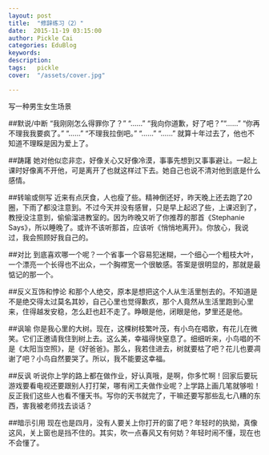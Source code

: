 ```yaml
---
layout: post  
title:  "修辞练习（2）"
date:  2015-11-19 03:15:00
author: Pickle Cai  
categories: EduBlog  
keywords: 
description:   
tags:	pickle   
cover:  "/assets/cover.jpg"  

---
```


写一种男生女生场景

##默说/中断  “我刚刚怎么得罪你了？”  “……”  “我向你道歉，好了吧？”“……”  “你再不理我我要疯了。”  “……”  “不理我拉倒吧。”  “……”  “……”   就算十年过去了，他也不知道不理睬是因为爱上了。

##踌躇  她对他似恋非恋，好像关心又好像冷漠，事事先想到又事事避让。一起上课时好像离不开他，可是离开了也就这样过下去。她自己也说不清对他到底是什么感情。

##转喻或侧写  近来有点厌食，人也瘦了些。精神倒还好，昨天晚上还去跑了20圈，下雨了都没注意到。不过今天并没有感冒，只是早上起迟了些，上课迟到了，教授没注意到，偷偷溜进教室的。因为昨晚又听了你推荐的那首《Stephanie Says》，所以睡晚了。或许不该听那首，应该听《悄悄地离开》。你放心，我说过，我会照顾好我自己的。

##对比  到底喜欢哪一个呢？一个省事一个容易犯迷糊，一个细心一个粗枝大叶，一个漂亮一个长得也不出众，一个胸襟宽一个很敏感。答案是很明显的，那就是最惦记的那一个。

##反义互饰和悖论  和那个人绝交，原本是想把这个人从生活里刨去的。不知道是不是绝交得太过莫名其妙，自己心里也觉得歉疚，那个人竟然从生活里跑到心里来，住得越发安稳，怎么赶也赶不走了。睁眼是他，闭眼是他，梦里还是他。

##讽喻  你是我心里的大树。现在，这棵树枝繁叶茂，有小鸟在唱歌，有花儿在微笑。它们正邀请我住到树上去。这么美，幸福得快窒息了。细细听来，小鸟唱的不是《太阳当空照》，是《好爸爸》。那么，我若住进去，树就要枯了吧？花儿也要凋谢了吧？小鸟自然要哭了。所以，我不能要这幸福。

##反讽  听说你上学的路上都在做作业，好认真哦，是啊，你多忙啊！回家后要玩游戏要看电视还要跟别人打打架，哪有闲工夫做作业呢？上学路上画几笔就够啦！反正我们这些人也看不懂天书。写你的天书就完了，干嘛还要写那些乱七八糟的东西，害我被老师找去谈话？

##暗示引用    现在也是四月，没有人要关上你打开的窗了吧？年轻时的执拗，真像这风，关上窗也是挡不住的。其实，吹一点春风又有何妨？年轻时闹不懂，现在也不会懂了。

		    
